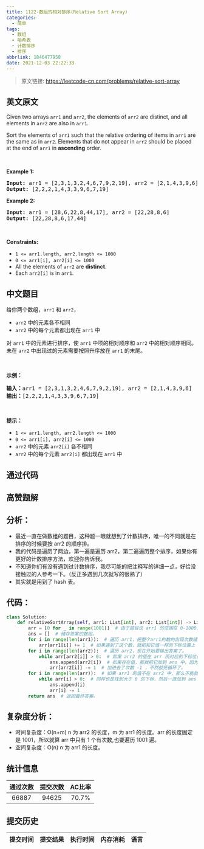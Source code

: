 ```yaml
---
title: 1122-数组的相对排序(Relative Sort Array)
categories:
  - 简单
tags:
  - 数组
  - 哈希表
  - 计数排序
  - 排序
abbrlink: 1846477958
date: 2021-12-03 22:22:33
---
```


> 原文链接: https://leetcode-cn.com/problems/relative-sort-array


## 英文原文
<div><p>Given two arrays <code>arr1</code> and <code>arr2</code>, the elements of <code>arr2</code> are distinct, and all elements in <code>arr2</code> are also in <code>arr1</code>.</p>

<p>Sort the elements of <code>arr1</code> such that the relative ordering of items in <code>arr1</code> are the same as in <code>arr2</code>. Elements that do not appear in <code>arr2</code> should be placed at the end of <code>arr1</code> in <strong>ascending</strong> order.</p>

<p>&nbsp;</p>
<p><strong>Example 1:</strong></p>

<pre>
<strong>Input:</strong> arr1 = [2,3,1,3,2,4,6,7,9,2,19], arr2 = [2,1,4,3,9,6]
<strong>Output:</strong> [2,2,2,1,4,3,3,9,6,7,19]
</pre>

<p><strong>Example 2:</strong></p>

<pre>
<strong>Input:</strong> arr1 = [28,6,22,8,44,17], arr2 = [22,28,8,6]
<strong>Output:</strong> [22,28,8,6,17,44]
</pre>

<p>&nbsp;</p>
<p><strong>Constraints:</strong></p>

<ul>
	<li><code>1 &lt;= arr1.length, arr2.length &lt;= 1000</code></li>
	<li><code>0 &lt;= arr1[i], arr2[i] &lt;= 1000</code></li>
	<li>All the elements of <code>arr2</code> are <strong>distinct</strong>.</li>
	<li>Each&nbsp;<code>arr2[i]</code> is in <code>arr1</code>.</li>
</ul>
</div>

## 中文题目
<div><p>给你两个数组，<code>arr1</code> 和 <code>arr2</code>，</p>

<ul>
	<li><code>arr2</code> 中的元素各不相同</li>
	<li><code>arr2</code> 中的每个元素都出现在 <code>arr1</code> 中</li>
</ul>

<p>对 <code>arr1</code> 中的元素进行排序，使 <code>arr1</code> 中项的相对顺序和 <code>arr2</code> 中的相对顺序相同。未在 <code>arr2</code> 中出现过的元素需要按照升序放在 <code>arr1</code> 的末尾。</p>

<p> </p>

<p><strong>示例：</strong></p>

<pre>
<strong>输入：</strong>arr1 = [2,3,1,3,2,4,6,7,9,2,19], arr2 = [2,1,4,3,9,6]
<strong>输出：</strong>[2,2,2,1,4,3,3,9,6,7,19]
</pre>

<p> </p>

<p><strong>提示：</strong></p>

<ul>
	<li><code>1 <= arr1.length, arr2.length <= 1000</code></li>
	<li><code>0 <= arr1[i], arr2[i] <= 1000</code></li>
	<li><code>arr2</code> 中的元素 <code>arr2[i]</code> 各不相同</li>
	<li><code>arr2</code> 中的每个元素 <code>arr2[i]</code> 都出现在 <code>arr1</code> 中</li>
</ul>
</div>

## 通过代码
<RecoDemo>
</RecoDemo>


## 高赞题解
## 分析：
- 最近一直在做数组的题目，这种题一眼就想到了计数排序，唯一的不同就是在排序的时候要按 arr2 的顺序排。
- 我的代码是遍历了两边，第一遍是遍历 arr2，第二遍遍历整个排序，如果你有更好的计数排序方法，欢迎你告诉我。
- 不知道你们有没有遇到过计数排序，我尽可能的把注释写的详细一点，好给没接触过的人参考一下。（反正多遇到几次就写的很熟了）
- 其实就是用到了 hash 表。

## 代码：
```python
class Solution:
    def relativeSortArray(self, arr1: List[int], arr2: List[int]) -> List[int]:
        arr = [0 for _ in range(1001)]  # 由于题目说 arr1 的范围在 0-1000，所以生成一个 1001 大小的数组用来存放每个数出现的次数。
        ans = []  # 储存答案的数组。
        for i in range(len(arr1)):  # 遍历 arr1，把整个arr1的数的出现次数储存在 arr 上，arr 的下标对应 arr1 的值，arr 的值对应 arr1 中值出现的次数。
            arr[arr1[i]] += 1  # 如果遇到了这个数，就把和它值一样的下标位置上 +1，表示这个数在这个下标 i 上出现了 1 次。
        for i in range(len(arr2)):  # 遍历 arr2，现在开始要输出答案了。
            while arr[arr2[i]] > 0:  # 如果 arr2 的值在 arr 所对应的下标位置出现次数大于 0，那么就说明 arr 中的这个位置存在值。
                ans.append(arr2[i])  # 如果存在值，那就把它加到 ans 中，因为要按 arr2 的顺序排序。
                arr[arr2[i]] -= 1  # 加进去了次数 -1 ，不然就死循环了。
        for i in range(len(arr)):  # 如果 arr1 的值不在 arr2 中，那么不能就这么结束了，因为题目说了如果不在，剩下的值按照升序排序。
            while arr[i] > 0:  # 同样也是找到大于 0 的下标，然后一直加到 ans 中，直到次数为 0。
                ans.append(i)
                arr[i] -= 1
        return ans  # 返回最终答案。
```

## 复杂度分析：
- 时间复杂度：O(n+m) n 为 arr2 的长度，m 为 arr1 的长度。arr 的长度固定是 1001，所以就算 arr 中只有 1 个有次数,也要遍历 1001 遍。
- 空间复杂度：O(n) n 为 arr1 的长度。

## 统计信息
| 通过次数 | 提交次数 | AC比率 |
| :------: | :------: | :------: |
|    66887    |    94625    |   70.7%   |

## 提交历史
| 提交时间 | 提交结果 | 执行时间 |  内存消耗  | 语言 |
| :------: | :------: | :------: | :--------: | :--------: |
